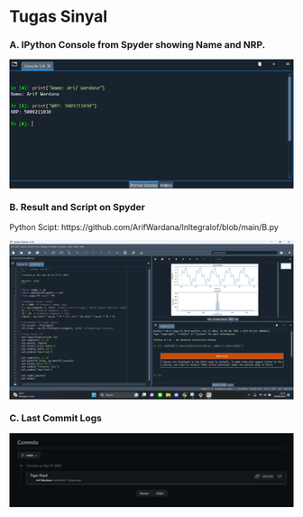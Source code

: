 # Tugas Sinyal

<h3>A. IPython Console from Spyder showing Name and NRP.</h3>
<img align="center" src="https://github.com/ArifWardana/lnltegralof/blob/main/A.png" width="600px" alt="lalit's Github Stats">

<h3>B. Result and Script on Spyder</h3>
<p>Python Scipt: https://github.com/ArifWardana/lnltegralof/blob/main/B.py</p>
<img align="center" src="https://github.com/ArifWardana/lnltegralof/blob/main/B%20Revisi.png" width="960px" alt="lalit's Github Stats">

<h3>C. Last Commit Logs</h3>
<img align="center" src="https://github.com/ArifWardana/lnltegralof/blob/main/C.png" width="960px" alt="lalit's Github Stats">
